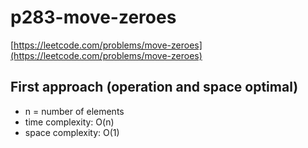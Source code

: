 # p283-move-zeroes
[https://leetcode.com/problems/move-zeroes](https://leetcode.com/problems/move-zeroes)

## First approach (operation and space optimal)

- n = number of elements
- time complexity: O(n)
- space complexity: O(1)